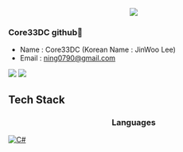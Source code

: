 <p align='center'>
  <a href="https://github.com/Core33DC">
    <img src="https://capsule-render.vercel.app/api?type=waving&color=gradient&fontColor=FFFFFF&height=300&section=header&text=Study%20Repository&fontSize=50"/>
  </a>
</p>

### Core33DC  github👋
- Name : Core33DC (Korean Name : JinWoo Lee)
- Email : ning0790@gmail.com

<!-- white basic simple theme -->
<img src="https://github-readme-stats.vercel.app/api?username=Core33DC&theme=synthwave&show_icons=true"/>
<img src="https://github-readme-stats.vercel.app/api/top-langs/?username=Core33DC&theme=synthwave&layout=compact"/>

## Tech Stack
<h3 align='center'>Languages</h3>
<p>
  <a href="https://github.com/Core33DC/StudyWPF.git" target="_blank"><img alt="C#" src="https://img.shields.io/badge/c%23-%23239120.svg?style=flat&logo=c-sharp&logoColor=white"/></a>
</p>

<!--
**Core33DC/Core33DC** is a ✨ _special_ ✨ repository because its `README.md` (this file) appears on your GitHub profile.

Here are some ideas to get you started:

- 🔭 I’m currently working on ...
- 🌱 I’m currently learning ...
- 👯 I’m looking to collaborate on ...
- 🤔 I’m looking for help with ...
- 💬 Ask me about ...
- 📫 How to reach me: ...
- 😄 Pronouns: ...
- ⚡ Fun fact: ...
-->

